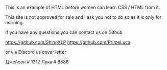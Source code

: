This is an example of HTML before women can learn CSS / HTML from it.

This site is not approved for sale and I ask you not to do so as it is only for learning.

If you have any questions you can contact us on Github

https://github.com/ShinoXLP
https://github.com/PrimeLuca

or via Discord us cover letter

Джейсон # 1312
Лука # 8888
